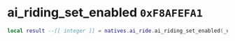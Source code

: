 # ai_riding_set_enabled `0xF8AFEFA1`

```lua
local result --[[ integer ]] = natives.ai_ride.ai_riding_set_enabled(_unk0 --[[ integer ]], _unk1 --[[ integer ]])
```
